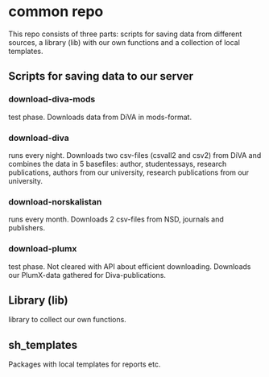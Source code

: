 # common repo

This repo consists of three parts: scripts for saving data from different sources, a library (lib) with our own functions and a collection of local templates.

## Scripts for saving data to our server
### download-diva-mods
test phase. Downloads data from DiVA in mods-format.
### download-diva
runs every night. Downloads two csv-files (csvall2 and csv2) from DiVA and combines the data in 5 basefiles: author, studentessays, research publications, authors from our university, research publications from our university.
### download-norskalistan
runs every month. Downloads 2 csv-files from NSD, journals and publishers.
### download-plumx
test phase. Not cleared with API about efficient downloading. Downloads our PlumX-data gathered for Diva-publications.

## Library (lib)
library to collect our own functions.

## sh_templates
Packages with local templates for reports etc.
